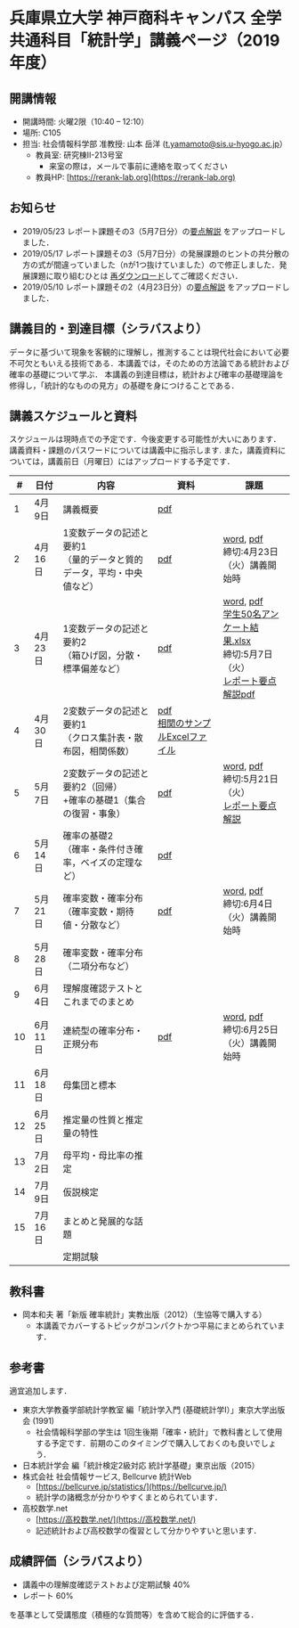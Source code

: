 # 兵庫県立大学 神戸商科キャンパス 全学共通科目「統計学」講義ページ（2019年度）


## 開講情報
- 開講時間: 火曜2限（10:40 – 12:10）
- 場所: C105
- 担当: 社会情報科学部 准教授: 山本 岳洋 (t.yamamoto@sis.u-hyogo.ac.jp）
  - 教員室: 研究棟II-213号室
     - 来室の際は，メールで事前に連絡を取ってください
  - 教員HP: [https://rerank-lab.org](https://rerank-lab.org)

## お知らせ
- 2019/05/23 レポート課題その3（5月7日分）の[要点解説](assignments/assignment20190507_answer.pdf) をアップロードしました．
- 2019/05/17 レポート課題その3（5月7日分）の発展課題のヒントの共分散の方の式が間違っていました（nが1つ抜けていました）ので修正しました．発展課題に取り組むひとは [再ダウンロード](assignments/assignment20190507.pdf)してご確認ください．
- 2019/05/10 レポート課題その2（4月23日分）の[要点解説](assignments/assignment20190423_answer.pdf) をアップロードしました．

## 講義目的・到達目標（シラバスより）
データに基づいて現象を客観的に理解し，推測することは現代社会において必要不可欠ともいえる技術である．本講義では，そのための方法論である統計および確率の基礎について学ぶ． 本講義の到達目標は，統計および確率の基礎理論を修得し，「統計的なものの見方」の基礎を身につけることである．


## 講義スケジュールと資料
スケジュールは現時点での予定です．今後変更する可能性が大いにあります．
講義資料・課題のパスワードについては講義中に指示します.
また，講義資料については，講義前日（月曜日）にはアップロードする予定です．

| #   | 日付    | 内容                                                                     | 資料                                                                                              | 課題                                                                                                                                                                                                                                   |
| --- | ------- | ------------------------------------------------------------------------ | ------------------------------------------------------------------------------------------------- | -------------------------------------------------------------------------------------------------------------------------------------------------------------------------------------------------------------------------------------- |
| 1   | 4月9日  | 講義概要                                                                 | [pdf](lectures/h31statistics20190409.pdf)                                                         |                                                                                                                                                                                                                                        |
| 2   | 4月16日 | 1変数データの記述と要約1<br>（量的データと質的データ，平均・中央値など） | [pdf](lectures/h31statistics20190416.pdf)                                                         | [word](assignments/assignment20190416.docx), [pdf](assignments/assignment20190416.pdf)<br>締切:4月23日（火）講義開始時                                                                                                                 |
| 3   | 4月23日 | 1変数データの記述と要約2<br>（箱ひげ図，分散・標準偏差など）             | [pdf](lectures/h31statistics20190423.pdf)                                                         | [word](assignments/assignment20190423.docx), [pdf](assignments/assignment20190423.pdf)<br>[学生50名アンケート結果.xlsx](data/Students50.xlsx)<br>締切:5月7日（火）<br>[レポート要点解説pdf](assignments/assignment20190423_answer.pdf) |
| 4   | 4月30日 | 2変数データの記述と要約1<br>（クロス集計表・散布図，相関係数）           | [pdf](lectures/h31statistics20190430.pdf)<br>[相関のサンプルExcelファイル](data/Correlation.xlsx) |                                                                                                                                                                                                                                        |
| 5   | 5月7日  | 2変数データの記述と要約2（回帰）<br>+確率の基礎1（集合の復習・事象）     | [pdf](lectures/h31statistics20190507.pdf)                                                         | [word](assignments/assignment20190507.docx), [pdf](assignments/assignment20190507.pdf)<br>締切:5月21日（火）<br>[レポート要点解説](assignments/assignment20190507_answer.pdf)                                                          |
| 6   | 5月14日 | 確率の基礎2<br>（確率・条件付き確率，ベイズの定理など）                  | [pdf](lectures/h31statistics20190514.pdf)                                                         |                                                                                                                                                                                                                                        |
| 7   | 5月21日 | 確率変数・確率分布（確率変数・期待値・分散など）                         | [pdf](lectures/h31statistics20190521.pdf)                                                         | [word](assignments/assignment20190521.docx), [pdf](assignments/assignment20190521.pdf)<br>締切:6月4日（火）講義開始時                                                                                                                  |
| 8   | 5月28日 | 確率変数・確率分布（二項分布など）                                       |                                                                                                   |                                                                                                                                                                                                                                        |
| 9   | 6月4日  | 理解度確認テストとこれまでのまとめ                                       |                                                                                                   |                                                                                                                                                                                                                                        |
| 10  | 6月11日 | 連続型の確率分布・正規分布                                               | [pdf](lectures/h31statistics20190611.pdf)                                                         | [word](assignments/assignment20190611.docx), [pdf](assignments/assignment20190611.pdf)<br>締切:6月25日（火）講義開始時                                                                                                                 |
| 11  | 6月18日 | 母集団と標本                                                             |                                                                                                   |                                                                                                                                                                                                                                        |
| 12  | 6月25日 | 推定量の性質と推定量の特性                                               |                                                                                                   |                                                                                                                                                                                                                                        |
| 13  | 7月2日  | 母平均・母比率の推定                                                     |                                                                                                   |                                                                                                                                                                                                                                        |
| 14  | 7月9日  | 仮説検定                                                                 |                                                                                                   |                                                                                                                                                                                                                                        |
| 15  | 7月16日 | まとめと発展的な話題                                                     |                                                                                                   |                                                                                                                                                                                                                                        |
|     |         | 定期試験                                                                 |                                                                                                   |                                                                                                                                                                                                                                        |


## 教科書
- 岡本和夫 著「新版 確率統計」実教出版（2012）（生協等で購入する）
  - 本講義でカバーするトピックがコンパクトかつ平易にまとめられています．

## 参考書
適宜追加します．

- 東京大学教養学部統計学教室 編「統計学入門 (基礎統計学Ⅰ）」東京大学出版会 (1991)
  - 社会情報科学部の学生は 1回生後期「確率・統計」で教科書として使用する予定です．前期のこのタイミングで購入しておくのも良いでしょう．
- 日本統計学会 編「統計検定2級対応 統計学基礎」東京出版（2015）
- 株式会社 社会情報サービス, Bellcurve 統計Web
  - [https://bellcurve.jp/statistics/](https://bellcurve.jp/)
  - 統計学の諸概念が分かりやすくまとめられています．
- 高校数学.net
  - [https://高校数学.net/](https://高校数学.net/)
  - 記述統計および高校数学の復習として分かりやすいと思います．


## 成績評価（シラバスより）
- 講義中の理解度確認テストおよび定期試験 40%
- レポート 60%

を基準として受講態度（積極的な質問等）を含めて総合的に評価する．

